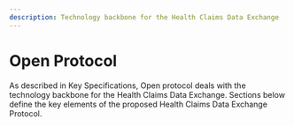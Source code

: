 ```yaml
---
description: Technology backbone for the Health Claims Data Exchange
---
```


# Open Protocol

As described in Key Specifications, Open protocol deals with the technology backbone for the Health Claims Data Exchange. Sections below define the key elements of the proposed Health Claims Data Exchange Protocol. &#x20;
